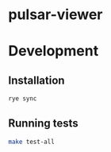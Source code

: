 # pulsar-viewer

# Development

## Installation

```bash
rye sync
```

## Running tests

```bash
make test-all
```
